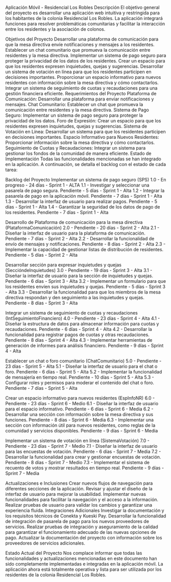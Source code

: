 Aplicación Móvil - Residencial Los Robles
Descripción
El objetivo general del proyecto es desarrollar una aplicación web intuitiva y restringida para los habitantes de la colonia Residencial Los Robles. La aplicación integrará funciones para resolver problemáticas comunitarias y facilitar la interacción entre los residentes y la asociación de colonos.

Objetivos del Proyecto
Desarrollar una plataforma de comunicación para que la mesa directiva envíe notificaciones y mensajes a los residentes.
Establecer un chat comunitario que promueva la comunicación entre residentes y la mesa directiva.
Implementar un sistema de pago seguro para proteger la privacidad de los datos de los residentes.
Crear un espacio para que los residentes expresen inquietudes, quejas y sugerencias.
Desarrollar un sistema de votación en línea para que los residentes participen en decisiones importantes.
Proporcionar un espacio informativo para nuevos residentes con información sobre la mesa directiva y cómo contactarlos.
Integrar un sistema de seguimiento de cuotas y recaudaciones para una gestión financiera eficiente.
Requerimientos del Proyecto
Plataforma de Comunicación: Desarrollar una plataforma para enviar notificaciones y mensajes.
Chat Comunitario: Establecer un chat que promueva la comunicación entre residentes y la mesa directiva.
Sistema de Pago Seguro: Implementar un sistema de pago seguro para proteger la privacidad de los datos.
Foro de Expresión: Crear un espacio para que los residentes expresen inquietudes, quejas y sugerencias.
Sistema de Votación en Línea: Desarrollar un sistema para que los residentes participen en decisiones importantes.
Espacio Informativo para Nuevos Residentes: Proporcionar información sobre la mesa directiva y cómo contactarlos.
Seguimiento de Cuotas y Recaudaciones: Integrar un sistema para gestionar los fondos de la comunidad de manera eficiente.
Estado de Implementación
Todas las funcionalidades mencionadas se han integrado en la aplicación. A continuación, se detalla el backlog con el estado de cada tarea:

Backlog del Proyecto
Implementar un sistema de pago seguro (SPS)
1.0 - En progreso - 24 días - Sprint 1 - ALTA
1.1 - Investigar y seleccionar una pasarela de pago segura. Pendiente - 5 días - Sprint 1 - Alta
1.2 - Integrar la pasarela de pago en la aplicación móvil. Pendiente - 7 días - Sprint 1 - Alta
1.3 - Desarrollar la interfaz de usuario para realizar pagos. Pendiente - 5 días - Sprint 1 - Alta
1.4 - Garantizar la seguridad de los datos de pago de los residentes. Pendiente - 7 días - Sprint 1 - Alta

Desarrollo de Plataforma de comunicación para la mesa directiva (PlataformaComunicación)
2.0 - Pendiente - 20 días - Sprint 2 - Alta
2.1 - Diseñar la interfaz de usuario para la plataforma de comunicación. Pendiente - 7 días - Sprint 2 - Alta
2.2 - Desarrollar la funcionalidad de envío de mensajes y notificaciones. Pendiente - 8 días - Sprint 2 - Alta
2.3 - Implementar la capacidad de gestionar listas de distribución de residentes. Pendiente - 5 días - Sprint 2 - Alta

Desarrollar sección para expresar inquietudes y quejas (SeccióndeInquietudes)
3.0 - Pendiente - 19 días - Sprint 3 - Alta
3.1 - Diseñar la interfaz de usuario para la sección de inquietudes y quejas. Pendiente - 6 días - Sprint 3 - Alta
3.2 - Implementar un formulario para que los residentes envíen sus inquietudes y quejas. Pendiente - 5 días - Sprint 3 - Alta
3.3 - Desarrollar la funcionalidad para que los miembros de la mesa directiva respondan y den seguimiento a las inquietudes y quejas. Pendiente - 8 días - Sprint 3 - Alta

Integrar un sistema de seguimiento de cuotas y recaudaciones (IntSeguimientoFinanciero)
4.0 - Pendiente - 23 días - Sprint 4 - Alta
4.1 - Diseñar la estructura de datos para almacenar información para cuotas y recaudaciones. Pendiente - 6 días - Sprint 4 - Alta
4.2 - Desarrollar la funcionalidad para registrar pagos de cuotas y otras recaudaciones. Pendiente - 8 días - Sprint 4 - Alta
4.3 - Implementar herramientas de generación de informes para análisis financiero. Pendiente - 9 días - Sprint 4 - Alta

Establecer un chat o foro comunitario (ChatComunitario)
5.0 - Pendiente - 23 días - Sprint 5 - Alta
5.1 - Diseñar la interfaz de usuario para el chat o foro. Pendiente - 6 días - Sprint 5 - Alta
5.2 - Implementar la funcionalidad de mensajería en tiempo real. Pendiente - 10 días - Sprint 5 - Alta
5.3 - Configurar roles y permisos para moderar el contenido del chat o foro. Pendiente - 7 días - Sprint 5 - Alta

Crear un espacio informativo para nuevos residentes (EspInfoNR)
6.0 - Pendiente - 23 días - Sprint 6 - Medio
6.1 - Diseñar la interfaz de usuario para el espacio informativo. Pendiente - 6 días - Sprint 6 - Media
6.2 - Desarrollar una sección con información sobre la mesa directiva y sus funciones. Pendiente - 8 días - Sprint 6 - Media
6.3 - Implementar una sección con información útil para nuevos residentes, como reglas de la comunidad y servicios disponibles. Pendiente - 9 días - Sprint 6 - Media

Implementar un sistema de votación en línea (SistemaVotación)
7.0 - Pendiente - 23 días - Sprint 7 - Medio
7.1 - Diseñar la interfaz de usuario para las encuestas de votación. Pendiente - 6 días - Sprint 7 - Media
7.2 - Desarrollar la funcionalidad para crear y gestionar encuestas de votación. Pendiente - 8 días - Sprint 7 - Medio
7.3 - Implementar el sistema de recuento de votos y mostrar resultados en tiempo real. Pendiente - 9 días - Sprint 7 - Media

Actualizaciones e Inclusiones
Crear nuevos flujos de navegación para diferentes secciones de la aplicación.
Revisar y ajustar el diseño de la interfaz de usuario para mejorar la usabilidad.
Implementar nuevas funcionalidades para facilitar la navegación y el acceso a la información.
Realizar pruebas de usuario para validar los cambios y garantizar una experiencia fluida.
Integraciones Adicionales
Investigar la documentación y los requisitos técnicos de Conekta y Kueski Pay.
Desarrollar la funcionalidad de integración de pasarela de pago para los nuevos proveedores de servicios.
Realizar pruebas de integración y aseguramiento de la calidad para garantizar el funcionamiento adecuado de las nuevas opciones de pago.
Actualizar la documentación del proyecto con información sobre los proveedores de servicios adicionales.

Estado Actual del Proyecto
Nos complace informar que todas las funcionalidades y actualizaciones mencionadas en este documento han sido completamente implementadas e integradas en la aplicación móvil. La aplicación ahora está totalmente operativa y lista para ser utilizada por los residentes de la colonia Residencial Los Robles.


